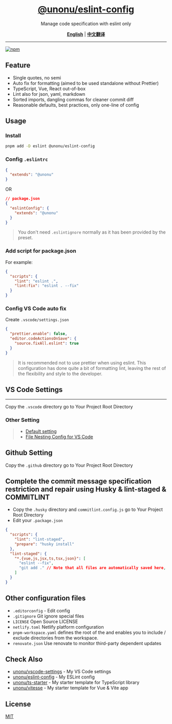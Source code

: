<div align="center">
  <a href="https://github.com/zgsgs/eslint-config">
    <h1>@unonu/eslint-config</h1>
  </a>

  <p>Manage code specification with eslint only</p>

[**English**](./README.md) |
[**中文翻译**](./README_zh.md)
</div>

---

[![npm](https://img.shields.io/npm/v/@unonu/eslint-config?color=a1b858&label=)](https://npmjs.com/package/@unonu/eslint-config)

## Feature

- Single quotes, no semi
- Auto fix for formatting (aimed to be used standalone without Prettier)
- TypeScript, Vue, React out-of-box
- Lint also for json, yaml, markdown
- Sorted imports, dangling commas for cleaner commit diff
- Reasonable defaults, best practices, only one-line of config

## Usage

### Install

```bash
pnpm add -D eslint @unonu/eslint-config
```

### Config `.eslintrc`

```json
{
  "extends": "@unonu"
}
```

OR

```json
// package.json
{
  "eslintConfig": {
    "extends": "@unonu"
  }
}
```

> You don't need `.eslintignore` normally as it has been provided by the preset.

### Add script for package.json

For example:

```json
{
  "scripts": {
    "lint": "eslint .",
    "lint:fix": "eslint . --fix"
  }
}
```

### Config VS Code auto fix

Create `.vscode/settings.json`

```json
{
  "prettier.enable": false,
  "editor.codeActionsOnSave": {
    "source.fixAll.eslint": true
  }
}
```

> It is recommended not to use prettier when using eslint. This configuration has done quite a bit of formatting lint, leaving the rest of the flexibility and style to the developer.

## VS Code Settings

---

Copy the `.vscode` directory go to Your Project Root Directory

### Other Setting

> - [Default setting](https://code.visualstudio.com/docs/getstarted/settings#_default-settings)
> - [File Nesting Config for VS Code](https://github.com/antfu/vscode-file-nesting-config)

## Github Setting

Copy the `.github` directory go to Your Project Root Directory

## Complete the commit message specification restriction and repair using Husky & lint-staged & COMMITLINT

- Copy the `.husky` directory and `commitlint.config.js` go to Your Project Root Directory
- Edit your `.package.json`

```json
{
  "scripts": {
    "lint": "lint-staged",
    "prepare": "husky install"
  },
  "lint-staged": {
    "*.{vue,js,jsx,ts,tsx,json}": [
      "eslint --fix",
      "git add ." // Note that all files are automatically saved here, please use with `.gitignore`
    ]
  }
}
```

## Other configuration files

- `.editorconfig` - Edit config
- `.gitignore` Git ignore special files
- `LICENSE` Open Source LICENSE
- `netlify.toml` Netlify platform configuration
- `pnpm-workspace.yaml` defines the root of the and enables you to include / exclude directories from the workspace.
- `renovate.json` Use renovate to monitor third-party dependent updates

## Check Also

- [unonu/vscode-settings](https://github.com/zgsgs/vscode-settings) - My VS Code settings
- [unonu/eslint-config](https://github.com/zgsgs/eslint-config) - My ESLint config
- [unonu/ts-starter](https://github.com/zgsgs/ts-starter) - My starter template for TypeScript library
- [unonu/vitesse](https://github.com/zgsgs/vitesse) - My starter template for Vue & Vite app

## License

[MIT](./LICENSE)
